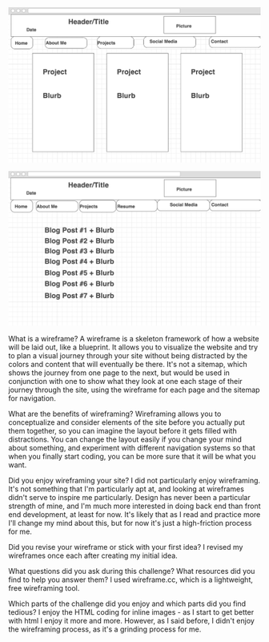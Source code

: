 <!--my website index-->
![wireframe index](imgs/wireframe-index.png)

<!--blog index-->
![wireframe blog index](imgs/wireframe-blog-index.png)

What is a wireframe?
A wireframe is a skeleton framework of how a website will be laid out, like a blueprint. It allows you to visualize the website and try to plan a visual journey through your site without being distracted by the colors and content that will eventually be there. It's not a sitemap, which shows the journey from one page to the next, but would be used in conjunction with one to show what they look at one each stage of their journey through the site, using the wireframe for each page and the sitemap for navigation.

What are the benefits of wireframing?
Wireframing allows you to conceptualize and consider elements of the site before you actually put them together, so you can imagine the layout before it gets filled with distractions. You can change the layout easily if you change your mind about something, and experiment with different navigation systems so that when you finally start coding, you can be more sure that it will be what you want. 

Did you enjoy wireframing your site?
I did not particularly enjoy wireframing. It's not something that I'm particularly apt at, and looking at wireframes didn't serve to inspire me particularly. Design has never been a particular strength of mine, and I'm much more interested in doing back end than front end development, at least for now. It's likely that as I read and practice more I'll change my mind about this, but for now it's just a high-friction process for me.

Did you revise your wireframe or stick with your first idea?
I revised my wireframes once each after creating my initial idea.

What questions did you ask during this challenge? What resources did you find to help you answer them?
I used wireframe.cc, which is a lightweight, free wireframing tool.

Which parts of the challenge did you enjoy and which parts did you find tedious?
I enjoy the HTML coding for inline images - as I start to get better with html I enjoy it more and more. However, as I said before, I didn't enjoy the wireframing process, as it's a grinding process for me. 